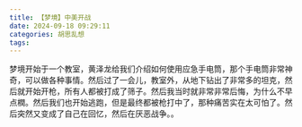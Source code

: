 ```yaml
---
title: 【梦境】中美开战
date: 2024-09-18 09:29:11
categories: 胡思乱想
tags: 
---
```

梦境开始于一个教室，黄泽龙给我们介绍如何使用应急手电筒，那个手电筒非常神奇，可以做各种事情。然后过了一会儿，教室外，从地下钻出了非常多的坦克，然后就开始开枪，所有人都被打成了筛子。然后我当时就非常非常后悔，为什么不早点橍。然后我们也开始逃跑，但是最终都被枪打中了，那种痛苦实在太可怕了。然后突然又变成了自己在回忆，然后在厌恶战争。。